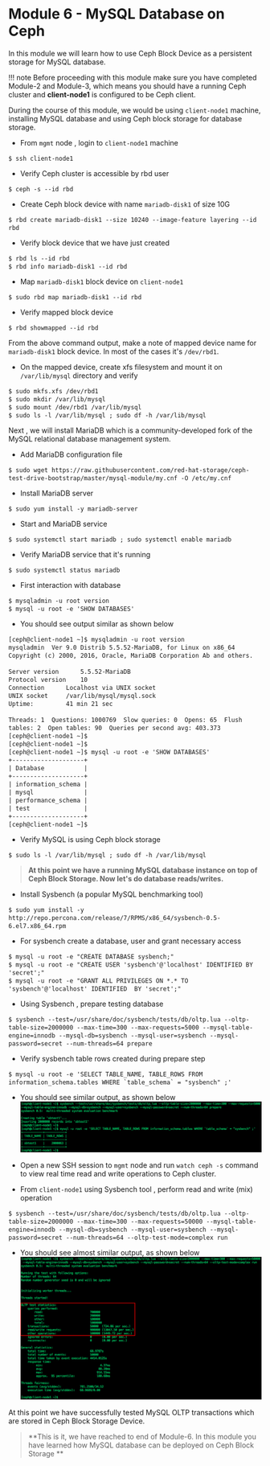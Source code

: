 # Module 6 - MySQL Database on Ceph

In this module we will learn how to use Ceph Block Device as a persistent storage for MySQL database.

!!! note
    Before proceeding with this module make sure you have completed Module-2 and Module-3, which means you should have a running Ceph cluster and **client-node1** is configured to be Ceph client.

During the course of this module, we would be using ``client-node1`` machine, installing MySQL database and using Ceph block storage for database storage.  

- From ``mgmt`` node , login to ``client-node1`` machine
```
$ ssh client-node1
```
- Verify Ceph cluster is accessible by rbd user
```
$ ceph -s --id rbd
```
- Create Ceph block device with name ``mariadb-disk1`` of size 10G
```
$ rbd create mariadb-disk1 --size 10240 --image-feature layering --id rbd
```
- Verify block device that we have just created
```
$ rbd ls --id rbd
$ rbd info mariadb-disk1 --id rbd
```
- Map ``mariadb-disk1`` block device on ``client-node1``
```
$ sudo rbd map mariadb-disk1 --id rbd
```
- Verify mapped block device
```
$ rbd showmapped --id rbd
```
From the above command output, make a note of mapped device name for  ``mariadb-disk1`` block device. In most of the cases it's  ``/dev/rbd1``. 

- On the mapped device, create xfs filesystem and mount it on ``/var/lib/mysql`` directory and verify
```
$ sudo mkfs.xfs /dev/rbd1
$ sudo mkdir /var/lib/mysql
$ sudo mount /dev/rbd1 /var/lib/mysql
$ sudo ls -l /var/lib/mysql ; sudo df -h /var/lib/mysql
```
Next , we will install MariaDB which is a community-developed fork of the MySQL relational database management system.

- Add MariaDB configuration file
```
$ sudo wget https://raw.githubusercontent.com/red-hat-storage/ceph-test-drive-bootstrap/master/mysql-module/my.cnf -O /etc/my.cnf
```
- Install MariaDB server
```
$ sudo yum install -y mariadb-server
```
- Start and MariaDB service
```
$ sudo systemctl start mariadb ; sudo systemctl enable mariadb
```
- Verify MariaDB service that it's running
```
$ sudo systemctl status mariadb
```
- First interaction with database
```
$ mysqladmin -u root version
$ mysql -u root -e 'SHOW DATABASES'
```
- You should see output similar as shown below
```
[ceph@client-node1 ~]$ mysqladmin -u root version
mysqladmin  Ver 9.0 Distrib 5.5.52-MariaDB, for Linux on x86_64
Copyright (c) 2000, 2016, Oracle, MariaDB Corporation Ab and others.

Server version		5.5.52-MariaDB
Protocol version	10
Connection		Localhost via UNIX socket
UNIX socket		/var/lib/mysql/mysql.sock
Uptime:			41 min 21 sec

Threads: 1  Questions: 1000769  Slow queries: 0  Opens: 65  Flush tables: 2  Open tables: 90  Queries per second avg: 403.373
[ceph@client-node1 ~]$
[ceph@client-node1 ~]$
[ceph@client-node1 ~]$ mysql -u root -e 'SHOW DATABASES'
+--------------------+
| Database           |
+--------------------+
| information_schema |
| mysql              |
| performance_schema |
| test               |
+--------------------+
[ceph@client-node1 ~]$

```
- Verify MySQL is using Ceph block storage
```
$ sudo ls -l /var/lib/mysql ; sudo df -h /var/lib/mysql
```
> **At this point we have a running MySQL database instance on top of Ceph Block Storage. Now let's do database reads/writes.**

- Install Sysbench (a popular MySQL benchmarking tool)
```
$ sudo yum install -y http://repo.percona.com/release/7/RPMS/x86_64/sysbench-0.5-6.el7.x86_64.rpm

```
- For sysbench create a database, user and grant necessary access
```
$ mysql -u root -e "CREATE DATABASE sysbench;"
$ mysql -u root -e "CREATE USER 'sysbench'@'localhost' IDENTIFIED BY 'secret';"
$ mysql -u root -e "GRANT ALL PRIVILEGES ON *.* TO 'sysbench'@'localhost' IDENTIFIED  BY 'secret';"
```
- Using Sysbench , prepare testing database
```
$ sysbench --test=/usr/share/doc/sysbench/tests/db/oltp.lua --oltp-table-size=2000000 --max-time=300 --max-requests=5000 --mysql-table-engine=innodb --mysql-db=sysbench --mysql-user=sysbench --mysql-password=secret --num-threads=64 prepare
```
- Verify sysbench table rows created during prepare step
```
$ mysql -u root -e 'SELECT TABLE_NAME, TABLE_ROWS FROM information_schema.tables WHERE `table_schema` = "sysbench" ;'
```
- You should see similar output, as shown below
![](images/MySql-1.png)

- Open a new SSH session to ``mgmt`` node and run `` watch ceph -s `` command to view real time read and write operations to Ceph cluster.
- From ``client-node1`` using Sysbench tool , perform read and write (mix) operation
```
$ sysbench --test=/usr/share/doc/sysbench/tests/db/oltp.lua --oltp-table-size=2000000 --max-time=300 --max-requests=50000 --mysql-table-engine=innodb --mysql-db=sysbench --mysql-user=sysbench --mysql-password=secret --num-threads=64 --oltp-test-mode=complex run
```
- You should see almost similar output, as shown below
![](images/MySQL-2.png)

At this point we have successfully tested MySQL OLTP transactions which are stored in Ceph Block Storage Device.

> **This is it, we have reached to end of Module-6. In this module you have learned how MySQL database can be deployed on Ceph Block Storage **
